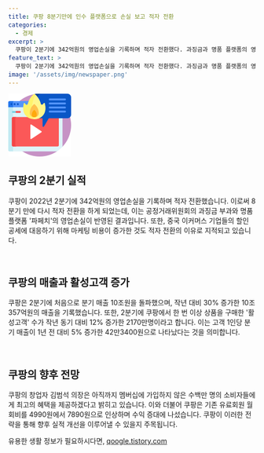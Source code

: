 ```yaml
---
title: 쿠팡 8분기만에 인수 플랫폼으로 손실 보고 적자 전환
categories:
  - 경제
excerpt: >
  쿠팡이 2분기에 342억원의 영업손실을 기록하며 적자 전환했다. 과징금과 명품 플랫폼의 영업손실 등이 영향을 미쳤고 중국 이커머스의 경쟁으로 마케팅 비용이 증가했다. 그러나 활성고객은 12% 증가하며 매출은 전년 대비 30% 증가하며 10조원을 돌파했다. 또한 창업자는 멤버십 혜택을 강화하겠다고 언급하며 유료회원 월 회비를 인상했다.
feature_text: >
  쿠팡이 2분기에 342억원의 영업손실을 기록하며 적자 전환했다. 과징금과 명품 플랫폼의 영업손실 등이 영향을 미쳤고 중국 이커머스의 경쟁으로 마케팅 비용이 증가했다. 그러나 활성고객은 12% 증가하며 매출은 전년 대비 30% 증가하며 10조원을 돌파했다. 또한 창업자는 멤버십 혜택을 강화하겠다고 언급하며 유료회원 월 회비를 인상했다.
image: '/assets/img/newspaper.png'
---
```


<p><img src="/assets/img/news.png" alt="rentncar 속보" /></p>

<h2 data-ke-size="size26">쿠팡의 2분기 실적</h2>

<p>쿠팡이 2022년 2분기에 342억원의 영업손실을 기록하며 적자 전환했습니다. 이로써 8분기 만에 다시 적자 전환을 하게 되었는데, 이는 공정거래위원회의 과징금 부과와 명품 플랫폼 '파페치'의 영업손실이 반영된 결과입니다. 또한, 중국 이커머스 기업들의 할인 공세에 대응하기 위해 마케팅 비용이 증가한 것도 적자 전환의 이유로 지적되고 있습니다.</p>

<p data-ke-size="size16">&nbsp;</p>

<h2 data-ke-size="size26">쿠팡의 매출과 활성고객 증가</h2>

<p>쿠팡은 2분기에 처음으로 분기 매출 10조원을 돌파했으며, 작년 대비 30% 증가한 10조357억원의 매출을 기록했습니다. 또한, 2분기에 쿠팡에서 한 번 이상 상품을 구매한 '활성고객' 수가 작년 동기 대비 12% 증가한 2170만명이라고 합니다. 이는 고객 1인당 분기 매출이 1년 전 대비 5% 증가한 42만3400원으로 나타났다는 것을 의미합니다.</p>

<p data-ke-size="size16">&nbsp;</p>

<h2 data-ke-size="size26">쿠팡의 향후 전망</h2>

<p>쿠팡의 창업자 김범석 의장은 아직까지 멤버십에 가입하지 않은 수백만 명의 소비자들에게 최고의 혜택을 제공하겠다고 밝히고 있습니다. 이와 더불어 쿠팡은 기존 유료회원 월 회비를 4990원에서 7890원으로 인상하며 수익 증대에 나섰습니다. 쿠팡이 이러한 전략을 통해 향후 실적 개선을 이루어낼 수 있을지 주목됩니다.</p>
유용한 생활 정보가 필요하시다면, <a href="https://qoogle.tistory.com" rel="dofollow">qoogle.tistory.com</a>


